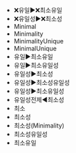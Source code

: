 ﻿
- ❌유일▶️❌최소유일
- ❌유일성▶️❌최소성
- Minimal
- Minimality
- MinimalityUnique
- MinimalUnique
- 유일▶️최소유일
- 유일▶️최소유일성
- 유일성▶️최소성
- 유일성▶️최소성유일성
- 유일성▶️최소유일성
- 유일성전제◀️최소성
- 최소
- 최소성
- 최소성(Minimality)
- 최소성유일성
- 최소유일
